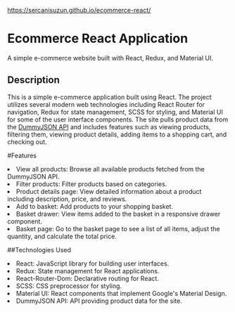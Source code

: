 https://sercanisuzun.github.io/ecommerce-react/

# Ecommerce React Application
A simple e-commerce website built with React, Redux, and Material UI.

## Description
This is a simple e-commerce application built using React. The project utilizes several modern web technologies including React Router for navigation, Redux for state management, SCSS for styling, and Material UI for some of the user interface components. The site pulls product data from the [DummyJSON API](https://dummyjson.com/products) and includes features such as viewing products, filtering them, viewing product details, adding items to a shopping cart, and checking out.

#Features
<li>View all products: Browse all available products fetched from the DummyJSON API.
<li>Filter products: Filter products based on categories.
<li>Product details page: View detailed information about a product including description, price, and reviews.
<li>Add to basket: Add products to your shopping basket.
<li>Basket drawer: View items added to the basket in a responsive drawer component.
<li>Basket page: Go to the basket page to see a list of all items, adjust the quantity, and calculate the total price.

##Technologies Used
<li>React: JavaScript library for building user interfaces.
<li>Redux: State management for React applications.
<li>React-Router-Dom: Declarative routing for React.
<li>SCSS: CSS preprocessor for styling.
<li>Material UI: React components that implement Google's Material Design.
<li>DummyJSON API: API providing product data for the site.
